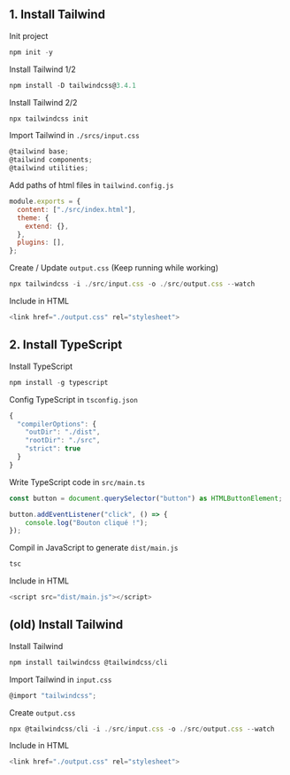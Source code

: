 ## 1. Install Tailwind

Init project
```javascript
npm init -y
```

Install Tailwind 1/2
```javascript
npm install -D tailwindcss@3.4.1
```

Install Tailwind 2/2
```javascript
npx tailwindcss init
```

Import Tailwind in `./srcs/input.css`
```javascript
@tailwind base;
@tailwind components;
@tailwind utilities;
```

Add paths of html files in `tailwind.config.js`
```javascript
module.exports = {
  content: ["./src/index.html"],
  theme: {
    extend: {},
  },
  plugins: [],
};
```

Create / Update `output.css` (Keep running while working)
```javascript
npx tailwindcss -i ./src/input.css -o ./src/output.css --watch
```

Include in HTML
```javascript
<link href="./output.css" rel="stylesheet">
```


## 2. Install TypeScript

Install TypeScript
```javascript
npm install -g typescript
```

Config TypeScript in `tsconfig.json`
```javascript
{
  "compilerOptions": {
    "outDir": "./dist",
    "rootDir": "./src",
    "strict": true
  }
}
```

Write TypeScript code in `src/main.ts`
```javascript
const button = document.querySelector("button") as HTMLButtonElement;

button.addEventListener("click", () => {
    console.log("Bouton cliqué !");
});
```

Compil in JavaScript to generate `dist/main.js`
```javascript
tsc
```

Include in HTML
```javascript
<script src="dist/main.js"></script>
```


## (old) Install Tailwind

Install Tailwind
```javascript
npm install tailwindcss @tailwindcss/cli
```

Import Tailwind in `input.css`
```javascript
@import "tailwindcss";
```

Create `output.css`
```javascript
npx @tailwindcss/cli -i ./src/input.css -o ./src/output.css --watch
```

Include in HTML
```javascript
<link href="./output.css" rel="stylesheet">
```